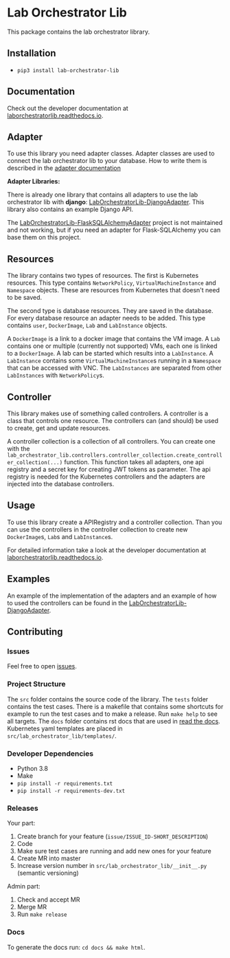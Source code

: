 # Lab Orchestrator Lib

This package contains the lab orchestrator library.

## Installation

- `pip3 install lab-orchestrator-lib`

## Documentation

Check out the developer documentation at [laborchestratorlib.readthedocs.io](https://laborchestratorlib.readthedocs.io/en/latest/).

## Adapter

To use this library you need adapter classes. Adapter classes are used to connect the lab orchestrator lib to your database. How to write them is described in the [adapter documentation](https://laborchestratorlib.readthedocs.io/en/latest/adapters.html)

**Adapter Libraries:**

There is already one library that contains all adapters to use the lab orchestrator lib with **django**: [LabOrchestratorLib-DjangoAdapter](https://github.com/LabOrchestrator/LabOrchestratorLib-DjangoAdapter). This library also contains an example Django API.

The [LabOrchestratorLib-FlaskSQLAlchemyAdapter](https://github.com/LabOrchestrator/LabOrchestratorLib-FlaskSQLAlchemyAdapter) project is not maintained and not working, but if you need an adapter for Flask-SQLAlchemy you can base them on this project.

## Resources

The library contains two types of resources. The first is Kubernetes resources. This type contains `NetworkPolicy`, `VirtualMachineInstance` and `Namespace` objects. These are resources from Kubernetes that doesn't need to be saved.

The second type is database resources. They are saved in the database. For every database resource an adapter needs to be added. This type contains `user`, `DockerImage`, `Lab` and `LabInstance` objects.

A `DockerImage` is a link to a docker image that contains the VM image. A `Lab` contains one or multiple (currently not supported) VMs, each one is linked to a `DockerImage`. A lab can be started which results into a `LabInstance`. A `LabInstance` contains some `VirtualMachineInstance`s running in a `Namespace` that can be accessed with VNC. The `LabInstances` are separated from other `LabInstances` with `NetworkPolicy`s.

## Controller

This library makes use of something called controllers. A controller is a class that controls one resource. The controllers can (and should) be used to create, get and update resources.

A controller collection is a collection of all controllers. You can create one with the `lab_orchestrator_lib.controllers.controller_collection.create_controller_collection(...)` function. This function takes all adapters, one api registry and a secret key for creating JWT tokens as parameter. The api registry is needed for the Kubernetes controllers and the adapters are injected into the database controllers.

## Usage

To use this library create a APIRegistry and a controller collection. Than you can use the controllers in the controller collection to create new `DockerImage`s, `Lab`s and `LabInstance`s.

For detailed information take a look at the developer documentation at [laborchestratorlib.readthedocs.io](https://laborchestratorlib.readthedocs.io/en/latest/).

## Examples

An example of the implementation of the adapters and an example of how to used the controllers can be found in the [LabOrchestratorLib-DjangoAdapter](https://github.com/LabOrchestrator/LabOrchestratorLib-DjangoAdapter).

## Contributing

### Issues

Feel free to open [issues](https://github.com/LabOrchestrator/LabOrchestratorLib/issues).

### Project Structure

The `src` folder contains the source code of the library. The `tests` folder contains the test cases. There is a makefile that contains some shortcuts for example to run the test cases and to make a release. Run `make help` to see all targets. The `docs` folder contains rst docs that are used in [read the docs](https://laborchestratorlib.readthedocs.io/en/latest/). Kubernetes yaml templates are placed in `src/lab_orchestrator_lib/templates/`.

### Developer Dependencies

- Python 3.8
- Make
- `pip install -r requirements.txt`
- `pip install -r requirements-dev.txt`

### Releases

Your part:

1. Create branch for your feature (`issue/ISSUE_ID-SHORT_DESCRIPTION`)
2. Code
3. Make sure test cases are running and add new ones for your feature
4. Create MR into master
5. Increase version number in `src/lab_orchestrator_lib/__init__.py` (semantic versioning)

Admin part:

1. Check and accept MR
2. Merge MR
3. Run `make release`

### Docs

To generate the docs run: `cd docs && make html`.
